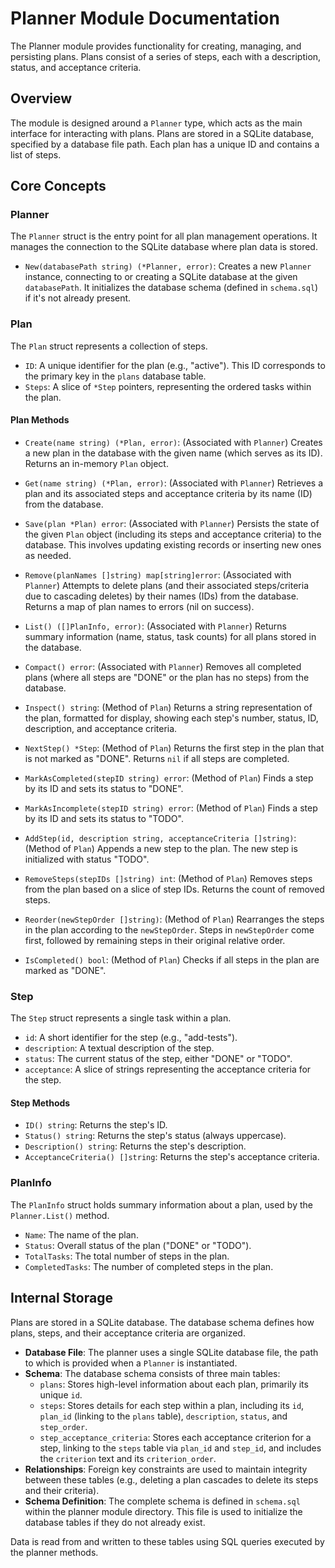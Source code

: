 # Planner Module Documentation

The Planner module provides functionality for creating, managing, and persisting plans. Plans consist of a series of steps, each with a description, status, and acceptance criteria.

## Overview

The module is designed around a `Planner` type, which acts as the main interface for interacting with plans. Plans are stored in a SQLite database, specified by a database file path. Each plan has a unique ID and contains a list of steps.

## Core Concepts

### Planner

The `Planner` struct is the entry point for all plan management operations. It manages the connection to the SQLite database where plan data is stored.

- `New(databasePath string) (*Planner, error)`: Creates a new `Planner` instance, connecting to or creating a SQLite database at the given `databasePath`. It initializes the database schema (defined in `schema.sql`) if it's not already present.

### Plan

The `Plan` struct represents a collection of steps.

- `ID`: A unique identifier for the plan (e.g., "active"). This ID corresponds to the primary key in the `plans` database table.
- `Steps`: A slice of `*Step` pointers, representing the ordered tasks within the plan.

#### Plan Methods

- `Create(name string) (*Plan, error)`: (Associated with `Planner`) Creates a new plan in the database with the given name (which serves as its ID). Returns an in-memory `Plan` object.
- `Get(name string) (*Plan, error)`: (Associated with `Planner`) Retrieves a plan and its associated steps and acceptance criteria by its name (ID) from the database.
- `Save(plan *Plan) error`: (Associated with `Planner`) Persists the state of the given `Plan` object (including its steps and acceptance criteria) to the database. This involves updating existing records or inserting new ones as needed.
- `Remove(planNames []string) map[string]error`: (Associated with `Planner`) Attempts to delete plans (and their associated steps/criteria due to cascading deletes) by their names (IDs) from the database. Returns a map of plan names to errors (nil on success).
- `List() ([]PlanInfo, error)`: (Associated with `Planner`) Returns summary information (name, status, task counts) for all plans stored in the database.
- `Compact() error`: (Associated with `Planner`) Removes all completed plans (where all steps are "DONE" or the plan has no steps) from the database.

- `Inspect() string`: (Method of `Plan`) Returns a string representation of the plan, formatted for display, showing each step's number, status, ID, description, and acceptance criteria.
- `NextStep() *Step`: (Method of `Plan`) Returns the first step in the plan that is not marked as "DONE". Returns `nil` if all steps are completed.
- `MarkAsCompleted(stepID string) error`: (Method of `Plan`) Finds a step by its ID and sets its status to "DONE".
- `MarkAsIncomplete(stepID string) error`: (Method of `Plan`) Finds a step by its ID and sets its status to "TODO".
- `AddStep(id, description string, acceptanceCriteria []string)`: (Method of `Plan`) Appends a new step to the plan. The new step is initialized with status "TODO".
- `RemoveSteps(stepIDs []string) int`: (Method of `Plan`) Removes steps from the plan based on a slice of step IDs. Returns the count of removed steps.
- `Reorder(newStepOrder []string)`: (Method of `Plan`) Rearranges the steps in the plan according to the `newStepOrder`. Steps in `newStepOrder` come first, followed by remaining steps in their original relative order.
- `IsCompleted() bool`: (Method of `Plan`) Checks if all steps in the plan are marked as "DONE".

### Step

The `Step` struct represents a single task within a plan.

- `id`: A short identifier for the step (e.g., "add-tests").
- `description`: A textual description of the step.
- `status`: The current status of the step, either "DONE" or "TODO".
- `acceptance`: A slice of strings representing the acceptance criteria for the step.

#### Step Methods

- `ID() string`: Returns the step's ID.
- `Status() string`: Returns the step's status (always uppercase).
- `Description() string`: Returns the step's description.
- `AcceptanceCriteria() []string`: Returns the step's acceptance criteria.

### PlanInfo

The `PlanInfo` struct holds summary information about a plan, used by the `Planner.List()` method.

- `Name`: The name of the plan.
- `Status`: Overall status of the plan ("DONE" or "TODO").
- `TotalTasks`: The total number of steps in the plan.
- `CompletedTasks`: The number of completed steps in the plan.

## Internal Storage

Plans are stored in a SQLite database. The database schema defines how plans, steps, and their acceptance criteria are organized.

-   **Database File**: The planner uses a single SQLite database file, the path to which is provided when a `Planner` is instantiated.
-   **Schema**: The database schema consists of three main tables:
    -   `plans`: Stores high-level information about each plan, primarily its unique `id`.
    -   `steps`: Stores details for each step within a plan, including its `id`, `plan_id` (linking to the `plans` table), `description`, `status`, and `step_order`.
    -   `step_acceptance_criteria`: Stores each acceptance criterion for a step, linking to the `steps` table via `plan_id` and `step_id`, and includes the `criterion` text and its `criterion_order`.
-   **Relationships**: Foreign key constraints are used to maintain integrity between these tables (e.g., deleting a plan cascades to delete its steps and their criteria).
-   **Schema Definition**: The complete schema is defined in `schema.sql` within the planner module directory. This file is used to initialize the database tables if they do not already exist.

Data is read from and written to these tables using SQL queries executed by the planner methods.
